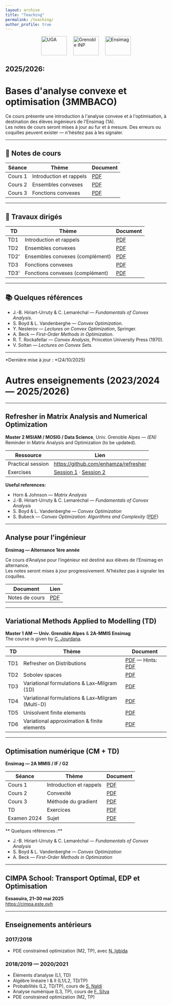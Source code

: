 ```yaml
---
layout: archive
title: "Teaching"
permalink: /teaching/
author_profile: true
---
```


<div style="display: flex; justify-content: center; align-items: center; gap: 20px;">
  <img src="https://enhamza.github.io/images/UGA.png" alt="UGA" style="height:60px; width:80px; object-fit: contain;" />
  <img src="https://enhamza.github.io/images/inp.png" alt="Grenoble INP" style="height:60px; width:80px; object-fit: contain;" />
  <img src="https://enhamza.github.io/images/Ensimag.png" alt="Ensimag" style="height:60px; width:80px; object-fit: contain;" />
</div>



2025/2026:
----------

# Bases d'analyse convexe et optimisation (3MMBACO)

Ce cours présente une introduction à l'analyse convexe et à l'optimisation, à destination des élèves ingénieurs de l'Ensimag (1A).  
Les notes de cours seront mises à jour au fur et à mesure. Des erreurs ou coquilles peuvent exister — n'hésitez pas à les signaler.

---

## 📘 Notes de cours

| Séance | Thème | Document |
|-------|-------|----------|
| Cours 1 | Introduction et rappels | [PDF](https://enhamza.github.io/files/BACO/chapitre1.pdf) |
| Cours 2 | Ensembles convexes | [PDF](https://enhamza.github.io/files/BACO/chapitre2.pdf) |
| Cours 3 | Fonctions convexes | [PDF](https://enhamza.github.io/files/BACO/chapitre3.pdf) |

---

## 📝 Travaux dirigés

| TD | Thème | Document |
|----|-------|----------|
| TD1 | Introduction et rappels | [PDF](https://enhamza.github.io/files/BACO/TD1.pdf) |
| TD2 | Ensembles convexes | [PDF](https://enhamza.github.io/files/BACO/TD2.pdf) |
| TD2' | Ensembles convexes (complément) | [PDF](https://enhamza.github.io/files/BACO/TD2bis.pdf) |
| TD3 | Fonctions convexes | [PDF](https://enhamza.github.io/files/BACO/TD3.pdf) |
| TD3' | Fonctions convexes (complément) | [PDF](https://enhamza.github.io/files/BACO/TD3bis.pdf) |

---

## 📚 Quelques références

- J.-B. Hiriart-Urruty & C. Lemaréchal — *Fundamentals of Convex Analysis*.
- S. Boyd & L. Vandenberghe — *Convex Optimization*.
- Y. Nesterov — *Lectures on Convex Optimization*, Springer.
- A. Beck — *First-Order Methods in Optimization*.
- R. T. Rockafellar — *Convex Analysis*, Princeton University Press (1970).
- V. Soltan — *Lectures on Convex Sets*.

---

*Dernière mise à jour : *(24/10/2025)


 
 
# Autres enseignements (2023/2024 — 2025/2026)

---

## Refresher in Matrix Analysis and Numerical Optimization
**Master 2 MSIAM / MOSIG / Data Science**, Univ. Grenoble Alpes — *(EN)*  
Reminder in Matrix Analysis and Optimization (to be updated).

| Ressource | Lien |
|----------|------|
| Practical session | https://github.com/enhamza/refresher |
| Exercises | [Session 1](https://enhamza.github.io/files/Matrix_analysis.pdf) · [Session 2](https://enhamza.github.io/files/Optim.pdf) |

**Useful references:**
- Horn & Johnson — *Matrix Analysis*
- J.-B. Hiriart-Urruty & C. Lemaréchal — *Fundamentals of Convex Analysis*
- S. Boyd & L. Vandenberghe — *Convex Optimization*
- S. Bubeck — *Convex Optimization: Algorithms and Complexity* ([PDF](https://arxiv.org/pdf/1405.4980))

---

## Analyse pour l'ingénieur
**Ensimag — Alternance 1ère année**

Ce cours d’Analyse pour l’ingénieur est destiné aux élèves de l’Ensimag en alternance.  
Les notes seront mises à jour progressivement. N’hésitez pas à signaler les coquilles.

| Document | Lien |
|---------|------|
| Notes de cours | [PDF](https://enhamza.github.io/files/Main.pdf) |

---

## Variational Methods Applied to Modelling (TD)
**Master 1 AM — Univ. Grenoble Alpes** & **2A-MMIS Ensimag**  
The course is given by [C. Jourdana](https://membres-ljk.imag.fr/Clement.Jourdana/index.html).

| TD | Thème | Document |
|----|-------|---------|
| TD1 | Refresher on Distributions | [PDF](https://enhamza.github.io/files/VM/td1.pdf) — Hints: [PDF](https://enhamza.github.io/files/VM/td1_hints.pdf) |
| TD2 | Sobolev spaces | [PDF](https://enhamza.github.io/files/VM/td2.pdf) |
| TD3 | Variational formulations & Lax–Milgram (1D) | [PDF](https://enhamza.github.io/files/VM/td3.pdf) |
| TD4 | Variational formulations & Lax–Milgram (Multi-D) | [PDF](https://enhamza.github.io/files/VM/td4.pdf) |
| TD5 | Unisolvent finite elements | [PDF](https://enhamza.github.io/files/VM/td5.pdf) |
| TD6 | Variational approximation & finite elements | [PDF](https://enhamza.github.io/files/VM/td6.pdf) |

---

## Optimisation numérique (CM + TD)
**Ensimag — 2A MMIS / IF / G2**

| Séance | Thème | Document |
|--------|-------|----------|
| Cours 1 | Introduction et rappels | [PDF](https://enhamza.github.io/files/TD1.pdf) |
| Cours 2 | Convexité | [PDF](https://enhamza.github.io/files/CM2_cvx.pdf) |
| Cours 3 | Méthode du gradient | [PDF](https://enhamza.github.io/files/CM_DG.pdf) |
| TD | Exercices | [PDF](https://enhamza.github.io/files/TD-optim.pdf) |
| Examen 2024 | Sujet | [PDF](https://enhamza.github.io/files/Exam-S1-2024.pdf) |

** Quelques références :**
- J.-B. Hiriart-Urruty & C. Lemaréchal — *Fundamentals of Convex Analysis*
- S. Boyd & L. Vandenberghe — *Convex Optimization*
- A. Beck — *First-Order Methods in Optimization*

---

## CIMPA School: Transport Optimal, EDP et Optimisation
**Essaouira, 21–30 mai 2025**  
https://cimpa.este.ovh

---

## Enseignements antérieurs

### 2017/2018
- PDE constrained optimization (M2, TP), avec [N. Igbida](https://www.unilim.fr/pages_perso/noureddine.igbida/)

### 2018/2019 — 2020/2021
- Éléments d’analyse (L1, TD)
- Algèbre linéaire I & II (L1/L2, TD/TP)
- Probabilités (L2, TD/TP), cours de [S. Naldi](https://www.unilim.fr/pages_perso/simone.naldi/)
- Analyse numérique (L3, TP), cours de [F. Silva](https://www.unilim.fr/pages_perso/francisco.silva/)
- PDE constrained optimization (M2, TP)

